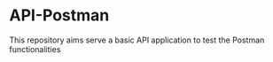 # API-Postman
This repository aims serve a basic API application to test the Postman functionalities
